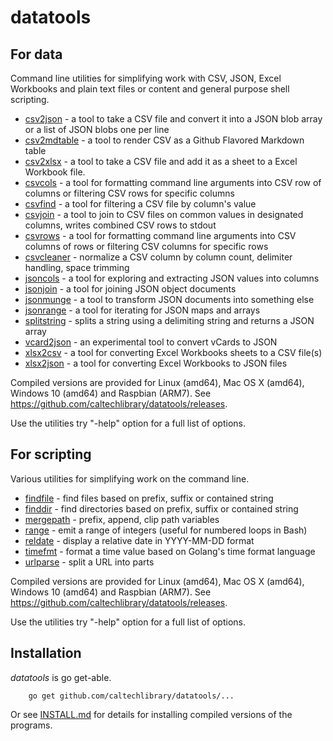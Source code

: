 
# datatools

## For data

Command line utilities for simplifying work with CSV, JSON, Excel Workbooks and plain text files or content and
general purpose shell scripting. 

+ [csv2json](docs/csv2json.html) - a tool to take a CSV file and convert it into a JSON blob array or a list of JSON blobs one per line
+ [csv2mdtable](docs/csv2mdtable.html) - a tool to render CSV as a Github Flavored Markdown table
+ [csv2xlsx](docs/csv2xlsx.html) - a tool to take a CSV file and add it as a sheet to a Excel Workbook file.
+ [csvcols](docs/csvcols.html) - a tool for formatting command line arguments into CSV row of columns or filtering CSV rows for specific columns
+ [csvfind](docs/csvfind.html) - a tool for filtering a CSV file by column's value 
+ [csvjoin](docs/csvjoin.html) - a tool to join to CSV files on common values in designated columns, writes combined CSV rows to stdout
+ [csvrows](docs/csvrows.html) - a tool for formatting command line arguments into CSV columns of rows or filtering CSV columns for specific rows
+ [csvcleaner](docs/csvcleaner.html) - normalize a CSV column by column count, delimiter handling, space trimming
+ [jsoncols](docs/jsoncols.html) - a tool for exploring and extracting JSON values into columns
+ [jsonjoin](docs/jsonjoin.html) - a tool for joining JSON object documents
+ [jsonmunge](docs/jsonmunge.html) - a tool to transform JSON documents into something else
+ [jsonrange](docs/jsonrange.html) - a tool for iterating for JSON maps and arrays
+ [splitstring](docs/splitstring.html) - splits a string using a delimiting string and returns a JSON array
+ [vcard2json](docs/vcard2json.html) - an experimental tool to convert vCards to JSON
+ [xlsx2csv](docs/xlsx2csv.html) - a tool for converting Excel Workbooks sheets to a CSV file(s)
+ [xlsx2json](docs/xlsx2json.html) - a tool for converting Excel Workbooks to JSON files


Compiled versions are provided for Linux (amd64), Mac OS X (amd64),
Windows 10 (amd64) and Raspbian (ARM7). See https://github.com/caltechlibrary/datatools/releases.

Use the utilities try "-help" option for a full list of options.


## For scripting

Various utilities for simplifying work on the command line. 

+ [findfile](docs/findfile.html) - find files based on prefix, suffix or contained string
+ [finddir](docs/finddir.html) - find directories based on prefix, suffix or contained string
+ [mergepath](docs/mergepath.html) - prefix, append, clip path variables
+ [range](docs/range.html) - emit a range of integers (useful for numbered loops in Bash)
+ [reldate](docs/reldate.html) - display a relative date in YYYY-MM-DD format
+ [timefmt](docs/timefmt.html) - format a time value based on Golang's time format language
+ [urlparse](docs/urlparse.html) - split a URL into parts

Compiled versions are provided for Linux (amd64), Mac OS X (amd64),
Windows 10 (amd64) and Raspbian (ARM7). See https://github.com/caltechlibrary/datatools/releases.

Use the utilities try "-help" option for a full list of options.


## Installation

_datatools_ is go get-able.

```
    go get github.com/caltechlibrary/datatools/...
```

Or see [INSTALL.md](install.html) for details for installing 
compiled versions of the programs.


